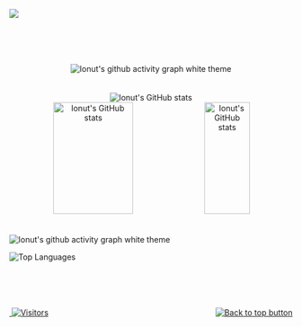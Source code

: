 <div id="top"></div>

[<img src="https://github-ads.s3.eu-central-1.amazonaws.com/support-ukraine.svg?t=1" />](https://supportukrainenow.org)

<br>
<br>
<br>
<br>

<!-- SVG Typing -->
<div align="center">
  <picture>
    <source media="(prefers-color-scheme: dark)" srcset="https://readme-typing-svg.herokuapp.com?font=Roboto&weight=500&size=25&duration=3500&pause=3500&color=A371ED&center=true&width=435&lines=Heeeeeeeeeeeeeeeeeeeeey!;My+name+is+Ionu%C8%9B+-+Nicu;I'm+21+years+old+young+boy+from;Republic+of+Moldova;with+a+passion+for+programming.">
    <source media="(prefers-color-scheme: light), (prefers-color-scheme: no-preference)" srcset="https://readme-typing-svg.herokuapp.com?font=Roboto&weight=500&size=25&duration=3500&pause=3500&color=8253DF&center=true&width=435&lines=Heeeeeeeeeeeeeeeeeeeeey!;My+name+is+Ionu%C8%9B+-+Nicu;I'm+21+years+old+young+boy+from;Republic+of+Moldova;with+a+passion+for+programming.">
    <img alt="Ionut's github activity graph white theme" src="https://readme-typing-svg.herokuapp.com?font=Roboto&weight=500&size=25&duration=3500&pause=3500&color=8253DF&center=true&width=435&lines=Heeeeeeeeeeeeeeeeeeeeey!;My+name+is+Ionu%C8%9B+-+Nicu;I'm+21+years+old+young+boy+from;Republic+of+Moldova;with+a+passion+for+programming.">
  </picture>
</div>

<br>
<br>

<!-- Ionut's GitHub streaks -->
<div align="center">
    <picture>
        <source media="(prefers-color-scheme: dark)" srcset="https://github-readme-streak-stats.herokuapp.com?user=Van4kk&theme=swift&hide_border=true&date_format=j%20M%5B%20Y%5D&background=EB545400&border=EB545400&stroke=30363DE4&ring=794ECA&fire=794ECA&currStreakNum=794ECA&sideNums=794ECA&currStreakLabel=E6EDF3&sideLabels=E6EDF3&dates=E6EDF3">
        <source media="(prefers-color-scheme: light), (prefers-color-scheme: no-preference)" srcset="https://github-readme-streak-stats.herokuapp.com?user=Van4kk&theme=swift&hide_border=true&date_format=j%20M%5B%20Y%5D&background=EB545400&border=EB545400&stroke=D0D7DE&ring=8453DF&fire=8453DF&currStreakNum=8453DF&sideNums=8453DF&currStreakLabel=1F2328&sideLabels=1F2328&dates=1F2328"> 
        <img alt="Ionut's GitHub stats" src="https://github-readme-streak-stats.herokuapp.com?user=Van4kk&theme=swift&hide_border=true&date_format=j%20M%5B%20Y%5D&background=EB545400&border=EB545400&stroke=D0D7DE&ring=8453DF&fire=8453DF&currStreakNum=8453DF&sideNums=8453DF&currStreakLabel=1F2328&sideLabels=1F2328&dates=1F2328">
    </picture>
</div>

<!-- Ionut's GitHub stats -->
<div align="center">  
    <!-- Ionut's GitHub stats -->
    <picture>
        <source width="53%" height="199px" media="(prefers-color-scheme: dark)" srcset="https://github-readme-stats.vercel.app/api?username=Van4kk&show_icons=true&theme=transparent&title_color=794ECA&text_color=E6EDF3&hide_border=true&icon_color=794ECA">
        <source width="53%" height="199px" media="(prefers-color-scheme: light), (prefers-color-scheme: no-preference)" srcset="https://github-readme-activity-graph.cyclic.app/graph?username=Van4kk&bg_color=ffffff&color=1f2328&line=d0d7de&point=8253df&area=true&hide_border=true"> 
        <img width="53%" height="199px" alt="Ionut's GitHub stats" src="https://github-readme-stats.vercel.app/api?username=Van4kk">
    </picture>
    <!-- Ionut's favorit language -->
    <picture>
        <source width="40%" height="199px" media="(prefers-color-scheme: dark)" srcset="https://github-readme-stats.vercel.app/api/top-langs/?username=Van4kk&layout=compact&langs_count=10&theme=transparent&text_color=E6EDF3&hide_border=true">
        <source width="40%" height="199px" media="(prefers-color-scheme: light), (prefers-color-scheme: no-preference)" srcset="https://github-readme-stats.vercel.app/api/top-langs/?username=Van4kk&layout=compact&langs_count=10"> 
        <img width="40%" height="199px" alt="Ionut's GitHub stats" src="https://github-readme-stats.vercel.app/api/top-langs/?username=Van4kk&layout=compact&langs_count=10">
    </picture>
</div>

<br>
<br>
<!-- Ionut's GitHub activity graph -->
<picture>
  <source media="(prefers-color-scheme: dark)" srcset="https://github-readme-activity-graph.cyclic.app/graph?username=Van4kk&bg_color=0d1117&color=30363d&line=e6edf3&point=a371ed&area=true&hide_border=true">
  <source media="(prefers-color-scheme: light), (prefers-color-scheme: no-preference)" srcset="https://github-readme-activity-graph.cyclic.app/graph?username=Van4kk&bg_color=ffffff&color=1f2328&line=d0d7de&point=8253df&area=true&hide_border=true">
  <img alt="Ionut's github activity graph white theme" src="https://github-readme-activity-graph.cyclic.app/graph?username=Van4kk&bg_color=ffffff&color=1f2328&line=d0d7de&point=8253df&area=true&hide_border=true">
</picture>

![Top Languages](https://github-readme-stats.vercel.app/api/top-langs/?username=Van4kk&layout=compact&langs_count=10)

<br>
<br>
<br>
<br>

<!-- Footer -->
<div>
    <!-- Tracks -->
    <div align="left" style="width: 50%; float: left;">
        <a href="https://github.com/Van4kk">
            <img src="https://img.shields.io/github/followers/Van4kk?color=green&label=Followers" alt="">
        </a>
        <a href="https://github.com/Van4kk">
            <!-- <picture>
                <source>
                <source>
            </picture> -->
            <img src="https://visitor-badge.laobi.icu/badge?page_id=Van4kk.Van4kk" alt="Visitors">
        </a>
    </div>
    <!-- Back to Top button -->
    <div align="right" style="width: 50%; float: right;">
        <a href="#top" style="margin-bottom: 10px;">
            <picture>
                <source media="(prefers-color-scheme: dark)" srcset="https://img.shields.io/badge/Back%20to%20top-794ECA?style=flat">
                <source media="(prefers-color-scheme: light), (prefers-color-scheme: no-preference)" srcset="https://img.shields.io/badge/Back%20to%20top-8453DF?style=flat">
                <img alt="Back to top button" src="https://img.shields.io/badge/Back%20to%20top-8453DF?style=flat">
            </picture>
        </a>
    </div>
</div>
